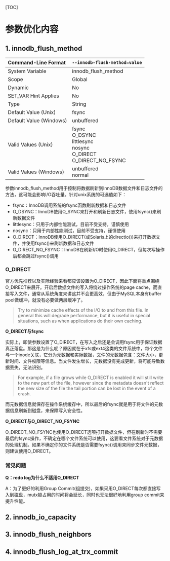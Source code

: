 [TOC]

# 参数优化内容

## 1. innodb_flush_method

| Command-Line Format     | `--innodb-flush-method=value`                                |
| :---------------------- | ------------------------------------------------------------ |
| System Variable         | innodb_flush_method                                          |
| Scope                   | Global                                                       |
| Dynamic                 | No                                                           |
| SET_VAR Hint Applies    | No                                                           |
| Type                    | String                                                       |
| Default Value (Unix)    | fsync                                                        |
| Default Value (Windows) | unbuffered                                                   |
| Valid Values (Unix)     | fsync<br />O_DSYNC<br />littlesync<br />nosync<br />O_DIRECT<br />O_DIRECT_NO_FSYNC |
| Valid Values (Windows)  | unbuffered<br />normal                                       |

参数innodb_flush_method用于控制将数据刷新到InnoDB数据文件和日志文件的方法，这可能会影响I/O吞吐量。针对unix系统的可选值如下：

- fsync：InnoDB调用系统的fsync函数刷新数据和日志文件
- O_DSYNC：InnoDB使用O_SYNC来打开和刷新日志文件，使用fsync()来刷新数据文件
- littlesync：只用于内部性能测试，目前不受支持，谨慎使用
- nosync：只用于内部性能测试，目前不受支持，谨慎使用
- O_DIRECT：InnoDB使用O_DIRECT(或Solaris上的directio())来打开数据文件，并使用fsync()来刷新数据和日志文件
- O_DIRECT_NO_FSYNC：InnoDB在刷新I/O时使用O_DIRECT，但每次写操作后都会跳过fsync()调用

### O_DIRECT

官方优先推荐以及实际经验来看都应该设置为O_DIRECT，因此下面将重点围绕O_DIRECT来展开。开启后数据文件的写入将绕过操作系统的page cache，而直接写入文件，通常从系统角度来讲这并不会更高效，但由于MySQL本身有buffer pool做缓冲，就没有必要做两层缓冲了。

> Try to minimize cache effects of the I/O to and from this file. In general this will degrade performance, but it is useful in special situations, such as when applications do their own caching.

**O_DIRECT与fsync**

实际上，即使参数设置了O_DIRECT，在写入之后还是会调用fsync用于保证数据真正落盘。那这是为什么呢？原因就在于xfs或ext4这类的文件系统中，每个文件与一个inode关联，它分为元数据和实际数据，文件的元数据包含：文件大小，更新时间、文件权限等信息。当文件发生增长，元数据没有完成更新，将可能导致数据丢失，无法识别。

> For example, if a file grows while O_DIRECT is enabled it will still write to the new part of the file, however since the metadata doesn't reflect the new size of the file the tail portion can be lost in the event of a crash.

而元数据信息就保存在操作系统缓存中，所以最后的fsync就是用于将文件的元数据信息刷新到磁盘，来保障写入安全性。

[Innodb calls fsync for writes with innodb_flush_method=O_DIRECT]:https://bugs.mysql.com/bug.php?id=45892

**O_DIRECT与O_DIRECT_NO_FSYNC**

O_DIRECT_NO_FSYNC也使用O_DIRECT选项打开数据文件，但在刷新时不需要最后的fsync操作，不确定在哪个文件系统可以使用，这要看文件系统对于元数据的处理机制。如果不确定你的文件系统是否需要fsync()调用来同步文件元数据，则建议使用O_DIRECT。

### 常见问题

**Q：redo log为什么不适用O_DIRECT**

A：为了更好的利用Group Commit(组提交)，如果采用O_DIRECT每次都直接写入到磁盘，mutx锁占用的时间将会延长，同时也无法很好地利用group commit来提升性能。



## 2. innodb_io_capacity

## 3. innodb_flush_neighbors

## 4. innodb_flush_log_at_trx_commit


